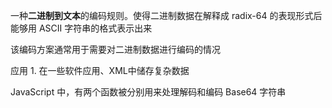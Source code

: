 一种**二进制到文本**的编码规则。使得二进制数据在解释成 radix-64 的表现形式后能够用 ASCII 字符串的格式表示出来


该编码方案通常用于需要对二进制数据进行编码的情况

应用
	1. 在一些软件应用、XML中储存复杂数据

JavaScript 中，有两个函数被分别用来处理解码和编码 Base64 字符串